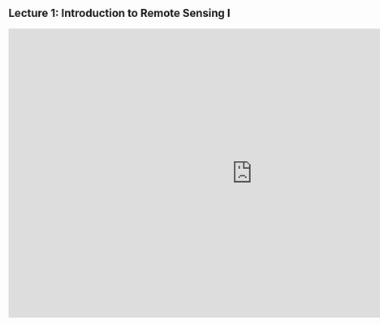 ## Lecture 1: Introduction to Remote Sensing I

<iframe src="https://docs.google.com/presentation/d/1IU-L-AXl_9aJl4M7ZKF8A4lIdxlBui4YHBLWhatTnVo/embed?start=true&loop=true&delayms=30000" frameborder="0" width="960" height="569" allowfullscreen="true" mozallowfullscreen="true" webkitallowfullscreen="true"></iframe>